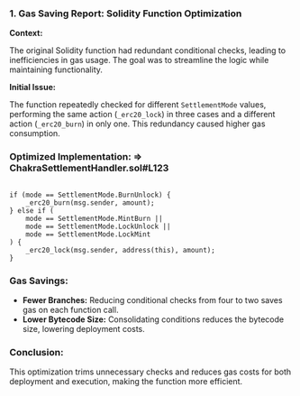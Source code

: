 ### 1. Gas Saving Report: Solidity Function Optimization

**Context:**

The original Solidity function had redundant conditional checks, leading to inefficiencies in gas usage. The goal was to streamline the logic while maintaining functionality.

**Initial Issue:**

The function repeatedly checked for different `SettlementMode` values, performing the same action (`_erc20_lock`) in three cases and a different action (`_erc20_burn`) in only one. This redundancy caused higher gas consumption.

### Optimized Implementation: ⇒ ChakraSettlementHandler.sol#L123

```solidity

if (mode == SettlementMode.BurnUnlock) {
    _erc20_burn(msg.sender, amount);
} else if (
    mode == SettlementMode.MintBurn ||
    mode == SettlementMode.LockUnlock ||
    mode == SettlementMode.LockMint
) {
    _erc20_lock(msg.sender, address(this), amount);
}

```

### Gas Savings:

- **Fewer Branches:** Reducing conditional checks from four to two saves gas on each function call.
- **Lower Bytecode Size:** Consolidating conditions reduces the bytecode size, lowering deployment costs.

### Conclusion:

This optimization trims unnecessary checks and reduces gas costs for both deployment and execution, making the function more efficient.
